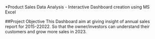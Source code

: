 *Product Sales Data Analysis - Interactive Dashboard creation using MS Excel

##Project Objective
This Dashboard aim at giving insight of annual sales report for 2015-22022. So that the owner/investors  can understand their customers and grow more sales in 2023.
